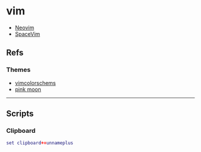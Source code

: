 # vim

- [Neovim](neovim.md)
- [SpaceVim](spacevim.md)

## Refs

### Themes

- [vimcolorschems](https://vimcolorschemes.com/)
- [pink moon](https://vimcolorschemes.com/sts10/vim-pink-moon)

---

## Scripts

### Clipboard

```lua
set clipboard+=unnameplus
```

